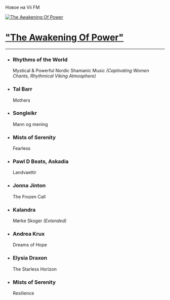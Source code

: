 Новое на Vii FM

[![The Awakening Of Power](https://viifm.art/data/image/collections/4636536546.jpg)][1]

# ["The Awakening Of Power"][1]

---

- ### Rhythms of the World
  Mystical & Powerful Nordic Shamanic Music _(Captivating Women Chants, Rhythmical Viking Atmosphere)_

- ### Tal Barr
  Mothers

- ### Songleikr
  Mann og mening

- ### Mists of Serenity
  Fearless

- ### Pawl D Beats, Askadia
  Landvaettir

- ### Jonna Jinton
  The Frozen Call

- ### Kalandra
  Mørke Skoger _(Extended)_

- ### Andrea Krux
  Dreams of Hope

- ### Elysia Draxon
  The Starless Horizon

- ### Mists of Serenity
  Resilience




[1]: https://t.me/viifm_lux/1140
